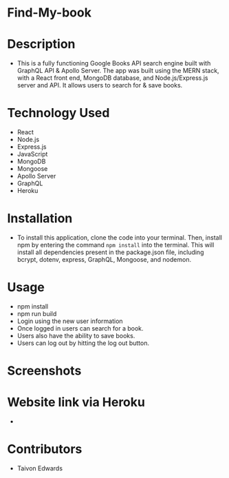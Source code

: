 # Find-My-book

# Description
* This is a fully functioning Google Books API search engine built with GraphQL API & Apollo Server. The app was built using the MERN stack, with a React front end, MongoDB database, and Node.js/Express.js server and API. It allows users to search for & save books.


# Technology Used
* React
* Node.js
* Express.js
* JavaScript
* MongoDB
* Mongoose
* Apollo Server
* GraphQL
* Heroku

# Installation
* To install this application, clone the code into your terminal. Then, install npm by entering the command `npm install` into the terminal. This will install all dependencies present in the package.json file, including bcrypt, dotenv, express, GraphQL, Mongoose, and nodemon.


# Usage 
* npm install
* npm run build
* Login using the new user information
* Once logged in users can search for a book.
* Users also have the ability to save books.
* Users can log out by hitting the log out button. 


# Screenshots
 


  
# Website link via Heroku 
* 


# Contributors
* Taivon Edwards
